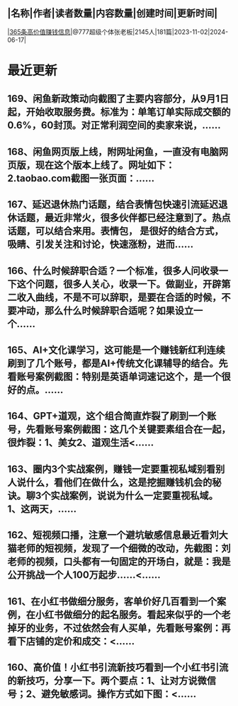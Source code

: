 |名称|作者|读者数量|内容数量|创建时间|更新时间|
---
|[365条高价值赚钱信息](https://xiaobot.net/p/f22173?refer=0b133df9-27dc-423b-8101-639049001c13)|@777超级个体张老板|2145人|181篇|2023-11-02|2024-06-17|

# 最近更新
## 169、闲鱼新政策动向截图了主要内容部分，从9月1日起，开始收取服务费。标准为：单笔订单实际成交额的0.6%，60封顶。对正常利润空间的卖家来说，......
## 168、闲鱼网页版上线，附网址闲鱼，一直没有电脑网页版，现在这个版本上线了。网址如下：2.taobao.com截图一张页面：......
## 167、延迟退休热门话题，结合表情包快速引流延迟退休话题，最近非常火，很多伙伴都已经注意到了。热点话题，可以结合来用。表情包， 是很好的结合方式，吸睛、引发关注和讨论，快速涨粉，进而......
## 166、什么时候辞职合适？一个标准，很多人问收录一下这个问题，很多人关心，收录一下。做副业，开辟第二收入曲线，不是不可以辞职，是要在合适的时候，不要冲动，那么什么时候辞职合适呢？如果设立一个......
## 165、AI+文化课学习，这可能是一个赚钱新红利连续刷到了几个账号，都是AI+传统文化课辅导的结合。先看账号案例截图：特别是英语单词速记这个，是一个很好的点。......
## 164、GPT+道观，这个组合简直炸裂了刷到一个账号，先看账号案例截图：这几个关键要素组合在一起，很炸裂：1、美女2、道观生活<......
## 163、圈内3个实战案例，赚钱一定要重视私域别看别人说什么，看他们在做什么，这是挖掘赚钱机会的秘诀。聊3个实战案例，说说为什么一定要重视私域。1、这两天，......
## 162、短视频口播，注意一个避坑敏感信息最近看刘大猫老师的短视频，发现了一个细微的改动，先截图：刘老师的视频，口头都有一句固定的开场白，就是：我是公开挑战一个人100万起步……<......
## 161、在小红书做细分服务，客单价好几百看到一个案例，在小红书做细分的起名服务。看起来似乎的一个老掉牙的业务，不过依然会有人买单，先看账号案例：再看下店铺的定价和成交：<......
## 160、高价值！小红书引流新技巧看到一个小红书引流的新技巧，分享一下。两个要点：1、让对方说微信号；2、避免敏感词。操作方式如下图：<......

